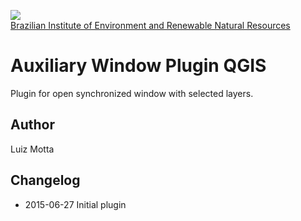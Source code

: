 <!-- IBAMA logo -->
[ibama_logo]: http://upload.wikimedia.org/wikipedia/commons/thumb/8/81/Logo_IBAMA.svg/150px-Logo_IBAMA.svg.png

![][ibama_logo]  
[Brazilian Institute of Environment and Renewable Natural Resources](http://www.ibama.gov.br)

# Auxiliary Window Plugin QGIS

Plugin for open synchronized window with selected layers.

## Author
Luiz Motta

## Changelog
- 2015-06-27
 Initial plugin

